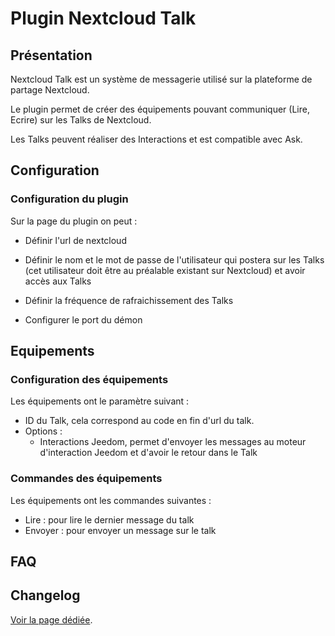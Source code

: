 # Plugin Nextcloud Talk

## Présentation

Nextcloud Talk est un système de messagerie utilisé sur la plateforme de partage Nextcloud.

Le plugin permet de créer des équipements pouvant communiquer (Lire, Ecrire) sur les Talks de Nextcloud.

Les Talks peuvent réaliser des Interactions et est compatible avec Ask.

## Configuration

### Configuration du plugin

Sur la page du plugin on peut :

  * Définir l'url de nextcloud

  * Définir le nom et le mot de passe de l'utilisateur qui postera sur les Talks (cet utilisateur doit être au préalable existant sur Nextcloud) et avoir accès aux Talks

  * Définir la fréquence de rafraichissement des Talks

  * Configurer le port du démon

## Equipements

### Configuration des équipements

Les équipements ont le paramètre suivant :

  * ID du Talk, cela correspond au code en fin d'url du talk.
  * Options :
    - Interactions Jeedom, permet d'envoyer les messages au moteur d'interaction Jeedom et d'avoir le retour dans le Talk

### Commandes des équipements
Les équipements ont les commandes suivantes :

  * Lire : pour lire le dernier message du talk
  * Envoyer : pour envoyer un message sur le talk

## FAQ

## Changelog

[Voir la page dédiée](changelog.md).
